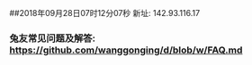 ##2018年09月28日07时12分07秒 新址: 142.93.116.17
### 兔友常见问题及解答: https://github.com/wanggonging/d/blob/w/FAQ.md
